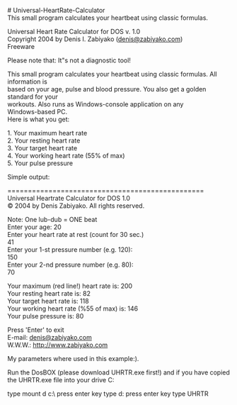 <p># <nobr>Universal-HeartRate-Calculator</nobr><br />
This small program calculates your heartbeat using classic formulas.</p>
<p>Universal Heart Rate Calculator for DOS <nobr>v. 1.0</nobr><br />
Copyright 2004 by&nbsp;Denis I. Zabiyako (<a href="mailto:denis@zabiyako.com">denis@zabiyako.com</a>)<br />
Freeware</p>
<p>Please note that: It"s&nbsp;not a&nbsp;diagnostic tool!</p>
<p>This small program calculates your heartbeat using classic formulas. All information is<br />
based on&nbsp;your age, pulse and blood pressure. You also get a&nbsp;golden standard for your<br />
workouts. Also runs as&nbsp;<nobr>Windows-console</nobr> application on&nbsp;any <nobr>Windows-based</nobr> PC.<br />
Here is&nbsp;what you get:</p>
<p>1.	Your maximum heart rate<br />
2.	Your resting heart rate<br />
3.	Your target heart rate<br />
4.	Your working heart rate (55% of&nbsp;max)<br />
5.	Your pulse pressure</p>
<p>Simple output:</p>
<p>================================================<br />
Universal Heartrate Calculator for DOS 1.0<br />
&copy; 2004 by&nbsp;Denis Zabiyako. All rights reserved.</p>
<p>Note: One <nobr>lub-dub</nobr> = ONE beat<br />
Enter your age: 20<br />
Enter your heart rate at&nbsp;rest (count for 30 sec.)<br />
41<br />
Enter your <nobr>1-st</nobr> pressure number (e.g. 120):<br />
150<br />
Enter your <nobr>2-nd</nobr> pressure number (e.g. 80):<br />
70</p>
<p>Your maximum (red line!) heart rate is: 200<br />
Your resting heart rate is: 82<br />
Your target heart rate is: 118<br />
Your working heart rate (%55 of&nbsp;max) is: 146<br />
Your pulse pressure is: 80</p>
<p>Press 'Enter' to&nbsp;exit<br />
<nobr>E-mail</nobr>: <a href="mailto:denis@zabiyako.com">denis@zabiyako.com</a><br />
W.W.W.: <a href="http://www.zabiyako.com">http://www.zabiyako.com</a></p>
<p>My&nbsp;parameters where used in&nbsp;this example:).</p>

Run the DosBOX (please download UHRTR.exe first!) and if you have copied the UHRTR.exe file into your drive C: 

type 
mount d c:\ 
press enter key 
type 
d: 
press enter key
type UHRTR
